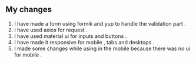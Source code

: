 ## My changes
1. I have made a form using formik and yup to handle the validation part . 
2. I have used axios for request .
3. I have used material ui for inputs and buttons .
4. I have made it responsive for mobile , tabs and desktops .
5. I made some changes while using in the mobile because there was no ui for mobile .